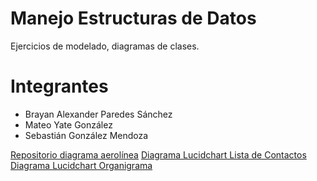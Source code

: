 # Manejo Estructuras de Datos

Ejercicios de modelado, diagramas de clases.

# Integrantes

* Brayan Alexander Paredes Sánchez  
* Mateo Yate González  
* Sebastián González Mendoza  

[Repositorio diagrama aerolínea](https://github.com/brayanpasa99/AerolineaCiencias)
[Diagrama Lucidchart Lista de Contactos](https://www.lucidchart.com/invitations/accept/b58cd290-2cfd-4f35-8255-ea11ccddb109)
[Diagrama Lucidchart Organigrama](https://www.lucidchart.com/invitations/accept/15cc86a0-b338-4e1f-a0f9-ea4e3f2eaf1a)
